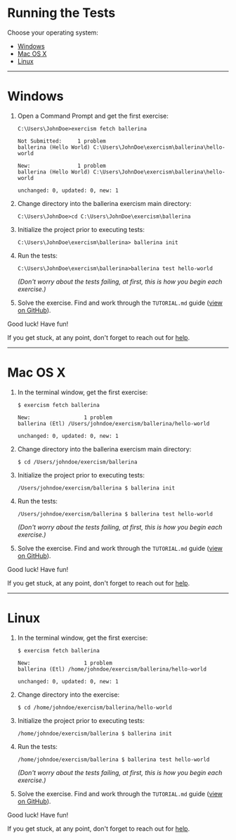 # Running the Tests

Choose your operating system:

* [Windows](#windows)
* [Mac OS X](#mac-os-x)
* [Linux](#linux)

----

# Windows

1. Open a Command Prompt and get the first exercise:

     ```batchfile
     C:\Users\JohnDoe>exercism fetch ballerina

     Not Submitted:     1 problem
     ballerina (Hello World) C:\Users\JohnDoe\exercism\ballerina\hello-world

     New:               1 problem
     ballerina (Hello World) C:\Users\JohnDoe\exercism\ballerina\hello-world

     unchanged: 0, updated: 0, new: 1
   ```

2. Change directory into the ballerina exercism main directory:

     ```batchfile
     C:\Users\JohnDoe>cd C:\Users\JohnDoe\exercism\ballerina
     ```
3. Initialize the project prior to executing tests:

     ```batchfile
     C:\Users\JohnDoe\exercism\ballerina> ballerina init
     ```
     
4. Run the tests:

     ```batchfile
     C:\Users\JohnDoe\exercism\ballerina>ballerina test hello-world 
     ```
   *(Don't worry about the tests failing, at first, this is how you begin each exercise.)*

5. Solve the exercise.  Find and work through the `TUTORIAL.md` guide ([view on GitHub](https://github.com/exercism/ballerina/blob/master/exercises/hello-world/TUTORIAL.md)).


Good luck!  Have fun!

If you get stuck, at any point, don't forget to reach out for [help](http://exercism.io/languages/ballerina/help).

----

# Mac OS X

1. In the terminal window, get the first exercise:

     ```
     $ exercism fetch ballerina

     New:                 1 problem
     ballerina (Etl) /Users/johndoe/exercism/ballerina/hello-world

     unchanged: 0, updated: 0, new: 1
    ```

2. Change directory into the ballerina exercism main directory:

     ```
     $ cd /Users/johndoe/exercism/ballerina
     ```


3. Initialize the project prior to executing tests:

     ```batchfile
     /Users/johndoe/exercism/ballerina $ ballerina init
     ```

4. Run the tests:

    ```
    /Users/johndoe/exercism/ballerina $ ballerina test hello-world
    ```
   *(Don't worry about the tests failing, at first, this is how you begin each exercise.)*

5. Solve the exercise.  Find and work through the `TUTORIAL.md` guide ([view on GitHub](https://github.com/exercism/ballerina/blob/master/exercises/hello-world/TUTORIAL.md)).

Good luck!  Have fun!

If you get stuck, at any point, don't forget to reach out for [help](http://exercism.io/languages/ballerina/help).

----

# Linux

1. In the terminal window, get the first exercise:

     ```
     $ exercism fetch ballerina

     New:                 1 problem
     ballerina (Etl) /home/johndoe/exercism/ballerina/hello-world

     unchanged: 0, updated: 0, new: 1

    ```

2. Change directory into the exercise:

     ```
     $ cd /home/johndoe/exercism/ballerina/hello-world
     ```

3. Initialize the project prior to executing tests:

     ```batchfile
     /home/johndoe/exercism/ballerina $ ballerina init
     ```

4. Run the tests:

    ```
    /home/johndoe/exercism/ballerina $ ballerina test hello-world
    ```
   *(Don't worry about the tests failing, at first, this is how you begin each exercise.)*

5. Solve the exercise.  Find and work through the `TUTORIAL.md` guide ([view on GitHub](https://github.com/exercism/ballerina/blob/master/exercises/hello-world/TUTORIAL.md)).

Good luck!  Have fun!

If you get stuck, at any point, don't forget to reach out for [help](http://exercism.io/languages/ballerina/help).
